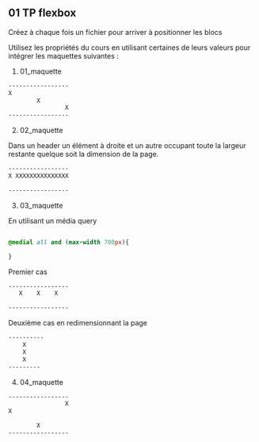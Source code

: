 
## 01 TP flexbox

Créez à chaque fois un fichier pour arriver à positionner les blocs

Utilisez les propriétés du cours en utilisant certaines de leurs valeurs pour intégrer les maquettes suivantes :

1. 01_maquette

```txt
-----------------
X
        X
                X
-----------------
```

2. 02_maquette

Dans un header un élément à droite et un autre occupant toute la largeur restante quelque soit la dimension de la page.

```txt
-----------------
X XXXXXXXXXXXXXXX

-----------------
```

3. 03_maquette

En utilisant un média query 

```css

@medial all and (max-width 700px){

}
```

Premier cas

```txt
-----------------
   X    X    X

-----------------
```

Deuxième cas en redimensionnant la page

```txt
----------
    X
    X
    X
---------
```

4. 04_maquette

```txt
-----------------
                X
X

        X
-----------------
```